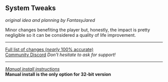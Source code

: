## System Tweaks
*original idea and planning by FantasyJared*

Minor changes benefiting the player but, honestly, the impact is pretty negligible so it can be considered a quality of life improvement.


---
[Full list of changes (*nearly* 100% accurate)](https://docs.google.com/document/d/120mZExGCaLq8Vvc6D7XcMur9-v53euveqXbF9XS03Ug/edit?usp=sharing)  
[Community Discord](https://discord.gg/mdgNC4pYjR) *Don't hesitate to ask for support!*

---
[*Manual install instructions*](https://github.com/Neoshrimp/ChronoArk-gameplay-plugins#installation)  
**Manual install is the only option for 32-bit version**

